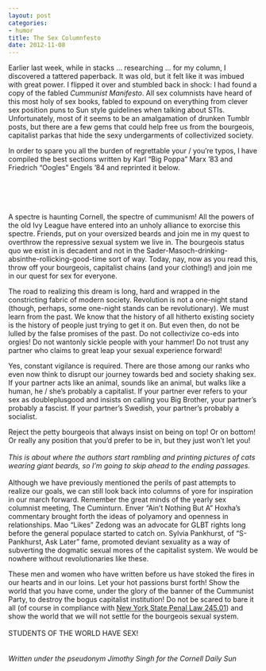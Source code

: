 ```yaml
---
layout: post
categories: 
- humor
title: The Sex Columnfesto
date: 2012-11-08
---
```

Earlier last week, while in stacks … researching … for my column, I discovered a tattered paperback. It was old, but it felt like it was imbued with great power. I flipped it over and stumbled back in shock: I had found a copy of the fabled *Cummunist Manifesto*. All sex columnists have heard of this most holy of sex books, fabled to expound on everything from clever sex position puns to Sun style guidelines when talking about STIs. Unfortunately, most of it seems to be an amalgamation of drunken Tumblr posts, but there are a few gems that could help free us from the bourgeois, capitalist parkas that hide the sexy undergarments of collectivized society. 

In order to spare you all the burden of regrettable your / you’re typos, I have compiled the best sections written by Karl “Big Poppa” Marx ’83 and Friedrich “Oogles” Engels ’84 and reprinted it below.
<!-- more -->
<br/><br/><br/><br/>
A spectre is haunting Cornell, the spectre of cummunism! All the powers of the old Ivy League have entered into an unholy alliance to exorcise this spectre. Friends, put on your oversized beards and join me in my quest to overthrow the repressive sexual system we live in. The bourgeois status quo we exist in is decadent and not in the Sader-Masoch-drinking-absinthe-rollicking-good-time sort of way. Today, nay, now as you read this, throw off your bourgeois, capitalist chains (and your clothing!) and join me in our quest for sex for everyone.

The road to realizing this dream is long, hard and wrapped in the constricting fabric of modern society. Revolution is not a one-night stand (though, perhaps, some one-night stands can be revolutionary). We must learn from the past. We know that the history of all hitherto existing society is the history of people just trying to get it on. But even then, do not be lulled by the false promises of the past. Do not collectivize co-eds into orgies! Do not wantonly sickle people with your hammer! Do not trust any partner who claims to great leap your sexual experience forward!

Yes, constant vigilance is required. There are those among our ranks who even now think to disrupt our journey towards bed and society shaking sex. If your partner acts like an animal, sounds like an animal, but walks like a human, he / she’s probably a capitalist. If your partner ever refers to your sex as doubleplusgood and insists on calling you Big Brother, your partner’s probably a fascist. If your partner’s Swedish, your partner’s probably a socialist. 

Reject the petty bourgeois that always insist on being on top! Or on bottom! Or really any position that you’d prefer to be in, but they just won’t let you!
<br/><br/>
*This is about where the authors start rambling and printing pictures of cats wearing giant beards, so I’m going to skip ahead to the ending passages.*
<br/><br/>
Although we have previously mentioned the perils of past attempts to realize our goals, we can still look back into columns of yore for inspiration in our march forward. Remember the great minds of the yearly sex columnist meeting, The Cuminturn. Enver “Ain’t Nothing But A” Hoxha’s commentary brought forth the ideas of polyamory and openness in relationships. Mao “Likes” Zedong was an advocate for GLBT rights long before the general populace started to catch on. Sylvia Pankhurst, of “S-Pankhurst, Ask Later” fame, promoted deviant sexuality as a way of subverting the dogmatic sexual mores of the capitalist system. We would be nowhere without revolutionaries like these. 

These men and women who have written before us have stoked the fires in our hearts and in our loins. Let your hot passions burst forth! Show the world that you have come, under the glory of the banner of the Cummunist Party, to destroy the bogus capitalist institution! Do not be scared to bare it all (of course in compliance with [New York State Penal Law 245.01](http://www.law.cornell.edu/nyctap/I92_0160.htm)) and show the world that we will not settle for the bourgeois sexual system.
<br/><br/>
STUDENTS OF THE WORLD HAVE SEX!
<br/><br/><br/>
*Written under the pseudonym Jimothy Singh for the Cornell Daily Sun*